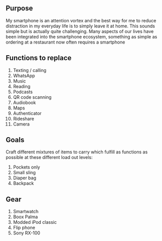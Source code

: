 ## Purpose
My smartphone is an attention vortex and the best way for me to reduce distraction in my everyday life is to simply leave it at home. This sounds simple but is actually quite challenging. Many aspects of our lives have been integrated into the smartphone ecosystem, something as simple as ordering at a restaurant now often requires a smartphone
## Functions to replace
1. Texting / calling
2. WhatsApp
3. Music
4. Reading
5. Podcasts
6. QR code scanning
7. Audiobook
8. Maps
9. Authenticator
10. Rideshare
11. Camera
## Goals
Craft different mixtures of items to carry which fulfill as functions as possible at these different load out levels:
1. Pockets only
2. Small sling
3. Diaper bag
4. Backpack
## Gear
1. Smartwatch
2. Boox Palma
3. Modded iPod classic
4. Flip phone
5. Sony RX-100
